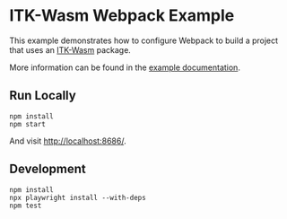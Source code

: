ITK-Wasm Webpack Example
========================

This example demonstrates how to configure Webpack to build a project that
uses an [ITK-Wasm](https://wasm.itk.org/) package.

More information can be found in the [example
documentation](https://docs.itk.org/projects/wasm/en/latest/typescript/distribution/webpack.html).

## Run Locally

```
npm install
npm start
```

And visit [http://localhost:8686/](http://localhost:8686/).

## Development

```
npm install
npx playwright install --with-deps
npm test
```
